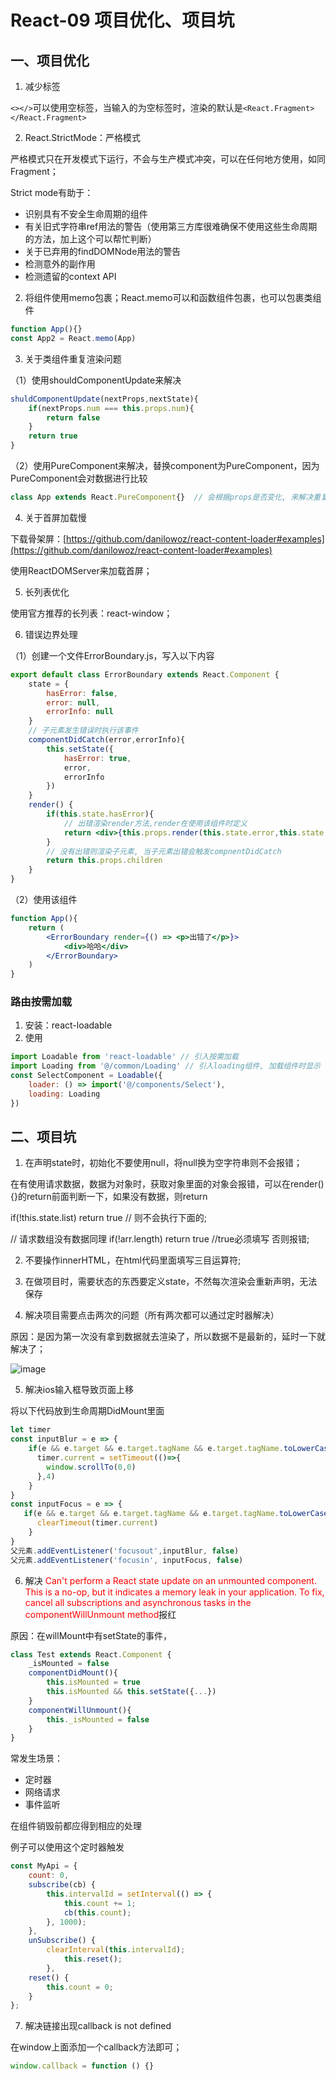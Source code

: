 # React-09 项目优化、项目坑
## 一、项目优化
1. 减少标签

`<></>`可以使用空标签，当输入的为空标签时，渲染的默认是`<React.Fragment></React.Fragment>`

2. React.StrictMode：严格模式

严格模式只在开发模式下运行，不会与生产模式冲突，可以在任何地方使用，如同Fragment；

Strict mode有助于：

* 识别具有不安全生命周期的组件
* 有关旧式字符串ref用法的警告（使用第三方库很难确保不使用这些生命周期的方法，加上这个可以帮忙判断）
* 关于已弃用的findDOMNode用法的警告
* 检测意外的副作用
* 检测遗留的context API



2. 将组件使用memo包裹；React.memo可以和函数组件包裹，也可以包裹类组件
```jsx
function App(){}
const App2 = React.memo(App)
```
3. 关于类组件重复渲染问题

（1）使用shouldComponentUpdate来解决
```jsx
shuldComponentUpdate(nextProps,nextState){
    if(nextProps.num === this.props.num){
        return false
    }
    return true
}
```
（2）使用PureComponent来解决，替换component为PureComponent，因为PureComponent会对数据进行比较
```jsx
class App extends React.PureComponent{}  // 会根据props是否变化, 来解决重复渲染
```


4. 关于首屏加载慢

下载骨架屏：[https://github.com/danilowoz/react-content-loader#examples](https://github.com/danilowoz/react-content-loader#examples)

使用ReactDOMServer来加载首屏；

5. 长列表优化

使用官方推荐的长列表：react-window；

6. 错误边界处理

（1）创建一个文件ErrorBoundary.js，写入以下内容
```jsx
export default class ErrorBoundary extends React.Component {
    state = {
        hasError: false,
        error: null,
        errorInfo: null
    }
    // 子元素发生错误时执行该事件
    componentDidCatch(error,errorInfo){
        this.setState({
            hasError: true,
            error,
            errorInfo
        })
    }
    render() {
        if(this.state.hasError){
            // 出错渲染render方法,render在使用该组件时定义
            return <div>{this.props.render(this.state.error,this.state.errorInfo)}</div>
        }
        // 没有出错则渲染子元素, 当子元素出错会触发compnentDidCatch
        return this.props.children
    }
}
```
（2）使用该组件
```jsx
function App(){
    return (
        <ErrorBoundary render={() => <p>出错了</p>}>
            <div>哈哈</div>
        </ErrorBoundary>
    )
}
```

### 路由按需加载

1. 安装：react-loadable
2. 使用
```jsx
import Loadable from 'react-loadable' // 引入按需加载
import Loading from '@/common/Loading' // 引入loading组件, 加载组件时显示
const SelectComponent = Loadable({
    loader: () => import('@/components/Select'),
    loading: Loading
})
```


## 二、项目坑
1. 在声明state时，初始化不要使用null，将null换为空字符串则不会报错；

在有使用请求数据，数据为对象时，获取对象里面的对象会报错，可以在render(){}的return前面判断一下，如果没有数据，则return

if(!this.state.list) return true // 则不会执行下面的;

// 请求数组没有数据同理
if(!arr.length) return true //true必须填写 否则报错;

2. 不要操作innerHTML，在html代码里面填写三目运算符;

3. 在做项目时，需要状态的东西要定义state，不然每次渲染会重新声明，无法保存

4. 解决项目需要点击两次的问题（所有两次都可以通过定时器解决）

原因：是因为第一次没有拿到数据就去渲染了，所以数据不是最新的，延时一下就解决了；

![image](http://notecdn.heny.vip/images/react-09_项目优化、项目坑-01.png)


5. 解决ios输入框导致页面上移

将以下代码放到生命周期DidMount里面
```jsx
let timer
const inputBlur = e => {
    if(e && e.target && e.target.tagName && e.target.tagName.toLowerCase() === 'input'){
      timer.current = setTimeout(()=>{
        window.scrollTo(0,0)
      },4)
    }
}
const inputFocus = e => {
   if(e && e.target && e.target.tagName && e.target.tagName.toLowerCase() === 'input'){
      clearTimeout(timer.current)
    }
}
父元素.addEventListener('focusout',inputBlur, false)
父元素.addEventListener('focusin', inputFocus, false)
```

6. 解决 <font color=red>Can't perform a React state update on an unmounted component. This is a no-op, but it indicates a memory leak in your application. To fix, cancel all subscriptions and asynchronous tasks in the componentWillUnmount method</font>报红

原因：在willMount中有setState的事件，
```jsx
class Test extends React.Component {
    _isMounted = false
    componentDidMount(){
        this.isMounted = true
        this.isMounted && this.setState({...})
    }
    componentWillUnmount(){
        this._isMounted = false
    }
}
```
常发生场景：
* 定时器
* 网络请求
* 事件监听


在组件销毁前都应得到相应的处理

例子可以使用这个定时器触发
```jsx
const MyApi = {
    count: 0,
    subscribe(cb) {
        this.intervalId = setInterval(() => {
            this.count += 1;
            cb(this.count);
        }, 1000);
    },
    unSubscribe() {
        clearInterval(this.intervalId);
            this.reset();
        },
    reset() {
        this.count = 0;
    }
};
```

7. 解决链接出现callback is not defined

在window上面添加一个callback方法即可；
```jsx
window.callback = function () {}
```


